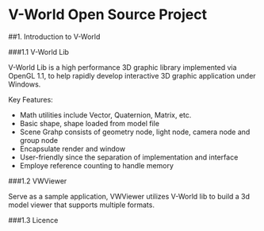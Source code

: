 # V-World Open Source Project

##1. Introduction to V-World

###1.1 V-World Lib 

V-World Lib is a high performance 3D graphic library implemented via OpenGL 1.1, to help rapidly develop interactive 3D graphic application under Windows.

Key Features:

+ Math utilities include Vector, Quaternion, Matrix, etc.
+ Basic shape, shape loaded from model file
+ Scene Grahp consists of geometry node, light node, camera node and group node
+ Encapsulate render and window
+ User-friendly since the separation of implementation and interface
+ Employe reference counting to handle memory

###1.2 VWViewer

Serve as a sample application, VWViewer utilizes V-World lib to build a 3d model viewer that supports multiple formats.

###1.3 Licence

 
